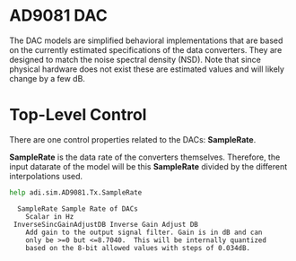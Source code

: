 # AD9081 DAC


The DAC models are simplified behavioral implementations that are based on the currently estimated specifications of the data converters. They are designed to match the noise spectral density (NSD). Note that since physical hardware does not exist these are estimated values and will likely change by a few dB.


# Top-Level Control


There are one control properties related to the DACs: **SampleRate**.




**SampleRate** is the data rate of the converters themselves. Therefore, the input datarate of the model will be this **SampleRate** divided by the different interpolations used.



```python
help adi.sim.AD9081.Tx.SampleRate
```


```
  SampleRate Sample Rate of DACs
    Scalar in Hz
 InverseSincGainAdjustDB Inverse Gain Adjust DB
    Add gain to the output signal filter. Gain is in dB and can
    only be >=0 but <=8.7040.  This will be internally quantized 
    based on the 8-bit allowed values with steps of 0.034dB.
```

